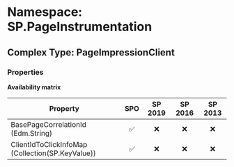 # Namespace: SP.PageInstrumentation

## Complex Type: PageImpressionClient

### Properties

**Availability matrix**

Property | SPO | SP 2019 | SP 2016 | SP 2013
----------|:---:|:-------:|:-------:|:-------:
BasePageCorrelationId (Edm.String) | ✅ | ❌ | ❌ | ❌
ClientIdToClickInfoMap (Collection(SP.KeyValue)) | ✅ | ❌ | ❌ | ❌
